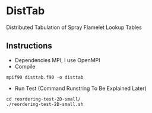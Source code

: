 # DistTab
Distributed Tabulation of Spray Flamelet Lookup Tables

## Instructions
* Dependencies
MPI, I use OpenMPI
* Compile
```shell
mpif90 disttab.f90 -o disttab
```

* Run Test (Command Runstring To Be Explained Later)
```shell
cd reordering-test-2D-small/
./reordering-test-2D-small.sh
```
